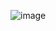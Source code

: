 ![image](https://user-images.githubusercontent.com/96524007/172214415-3b2ab3e9-957d-4735-b6dc-7d7a94562a0c.png)

